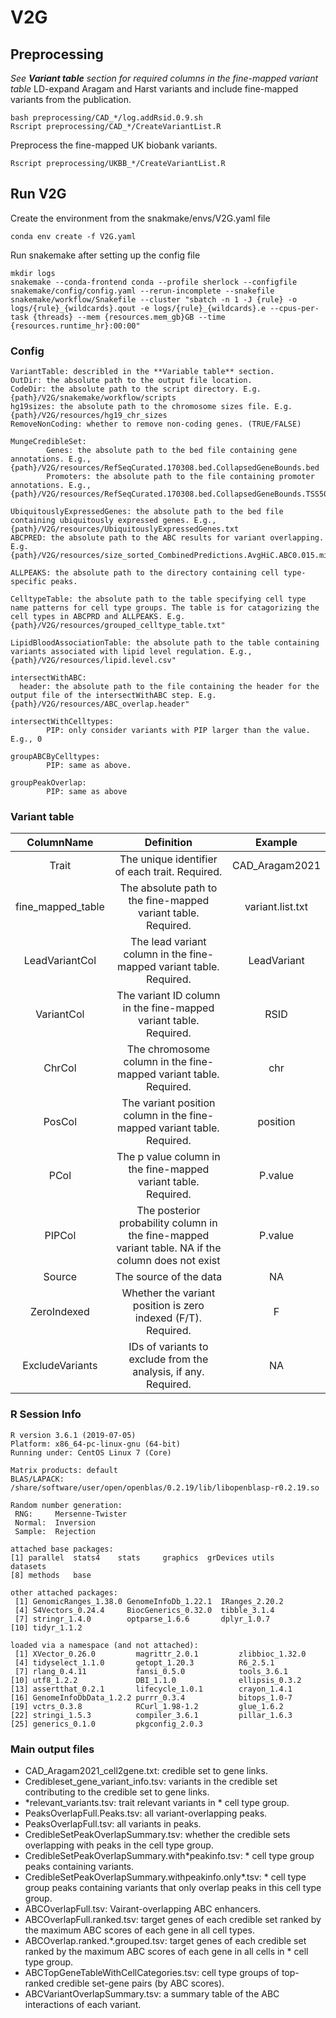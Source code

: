 # V2G
## Preprocessing
*See **Variant table** section for required columns in the fine-mapped variant table*
LD-expand Aragam and Harst variants and include fine-mapped variants from the publication.
```
bash preprocessing/CAD_*/log.addRsid.0.9.sh
Rscript preprocessing/CAD_*/CreateVariantList.R
```
Preprocess the fine-mapped UK biobank variants.
```
Rscript preprocessing/UKBB_*/CreateVariantList.R
```

## Run V2G
Create the environment from the snakmake/envs/V2G.yaml file
```
conda env create -f V2G.yaml
```
Run snakemake after setting up the config file
```
mkdir logs
snakemake --conda-frontend conda --profile sherlock --configfile snakemake/config/config.yaml --rerun-incomplete --snakefile snakemake/workflow/Snakefile --cluster "sbatch -n 1 -J {rule} -o logs/{rule}_{wildcards}.qout -e logs/{rule}_{wildcards}.e --cpus-per-task {threads} --mem {resources.mem_gb}GB --time {resources.runtime_hr}:00:00"
```
### Config
```
VariantTable: describled in the **Variable table** section.
OutDir: the absolute path to the output file location.
CodeDir: the absolute path to the script directory. E.g. {path}/V2G/snakemake/workflow/scripts
hg19sizes: the absolute path to the chromosome sizes file. E.g. {path}/V2G/resources/hg19_chr_sizes
RemoveNonCoding: whether to remove non-coding genes. (TRUE/FALSE)

MungeCredibleSet:
        Genes: the absolute path to the bed file containing gene annotations. E.g., {path}/V2G/resources/RefSeqCurated.170308.bed.CollapsedGeneBounds.bed
        Promoters: the absolute path to the file containing promoter annotations. E.g.,{path}/V2G/resources/RefSeqCurated.170308.bed.CollapsedGeneBounds.TSS500bp.bed"

UbiquitouslyExpressedGenes: the absolute path to the bed file containing ubiquitously expressed genes. E.g., {path}/V2G/resources/UbiquitouslyExpressedGenes.txt
ABCPRED: the absolute path to the ABC results for variant overlapping. E.g.{path}/V2G/resources/size_sorted_CombinedPredictions.AvgHiC.ABC0.015.minus150.txt.gz"

ALLPEAKS: the absolute path to the directory containing cell type-specific peaks. 

CelltypeTable: the absolute path to the table specifying cell type name patterns for cell type groups. The table is for catagorizing the cell types in ABCPRD and ALLPEAKS. E.g. {path}/V2G/resources/grouped_celltype_table.txt"

LipidBloodAssociationTable: the absolute path to the table containing variants associated with lipid level regulation. E.g., {path}/V2G/resources/lipid.level.csv"

intersectWithABC:
  header: the absolute path to the file containing the header for the output file of the intersectWithABC step. E.g. {path}/V2G/resources/ABC_overlap.header"

intersectWithCelltypes:
        PIP: only consider variants with PIP larger than the value. E.g., 0

groupABCByCelltypes:
        PIP: same as above.

groupPeakOverlap:
        PIP: same as above
```

### Variant table
|ColumnName |Definition|Example|
|:---------:|:---------:|:------:|
|Trait      | The unique identifier of each trait. Required. |CAD_Aragam2021|
|fine_mapped_table | The absolute path to the fine-mapped variant table. Required. |variant.list.txt|
|LeadVariantCol | The lead variant column in the fine-mapped variant table. Required. |LeadVariant|
|VariantCol | The variant ID column in the fine-mapped variant table. Required. |RSID|
|ChrCol | The chromosome column in the fine-mapped variant table. Required. |chr|
|PosCol | The variant position column in the fine-mapped variant table. Required. |position|
|PCol |The p value column in the fine-mapped variant table. Required. |P.value|
|PIPCol | The posterior probability column in the fine-mapped variant table. NA if the column does not exist |P.value|
|Source | The source of the data |NA|
|ZeroIndexed | Whether the variant position is zero indexed (F/T). Required. |F|
|ExcludeVariants | IDs of variants to exclude from the analysis, if any. Required. |NA|


### R Session Info
```
R version 3.6.1 (2019-07-05)
Platform: x86_64-pc-linux-gnu (64-bit)
Running under: CentOS Linux 7 (Core)

Matrix products: default
BLAS/LAPACK: /share/software/user/open/openblas/0.2.19/lib/libopenblasp-r0.2.19.so

Random number generation:
 RNG:     Mersenne-Twister
 Normal:  Inversion
 Sample:  Rejection

attached base packages:
[1] parallel  stats4    stats     graphics  grDevices utils     datasets
[8] methods   base

other attached packages:
 [1] GenomicRanges_1.38.0 GenomeInfoDb_1.22.1  IRanges_2.20.2
 [4] S4Vectors_0.24.4     BiocGenerics_0.32.0  tibble_3.1.4
 [7] stringr_1.4.0        optparse_1.6.6       dplyr_1.0.7
[10] tidyr_1.1.2

loaded via a namespace (and not attached):
 [1] XVector_0.26.0         magrittr_2.0.1         zlibbioc_1.32.0
 [4] tidyselect_1.1.0       getopt_1.20.3          R6_2.5.1
 [7] rlang_0.4.11           fansi_0.5.0            tools_3.6.1
[10] utf8_1.2.2             DBI_1.1.0              ellipsis_0.3.2
[13] assertthat_0.2.1       lifecycle_1.0.1        crayon_1.4.1
[16] GenomeInfoDbData_1.2.2 purrr_0.3.4            bitops_1.0-7
[19] vctrs_0.3.8            RCurl_1.98-1.2         glue_1.6.2
[22] stringi_1.5.3          compiler_3.6.1         pillar_1.6.3
[25] generics_0.1.0         pkgconfig_2.0.3
```
### Main output files
- CAD_Aragam2021_cell2gene.txt: credible set to gene links. 
- Credibleset_gene_variant_info.tsv: variants in the credible set contributing to the credible set to gene links. 
- *relevant_variants.tsv: trait relevant variants in * cell type group.
- PeaksOverlapFull.Peaks.tsv: all variant-overlapping peaks.
- PeaksOverlapFull.tsv: all variants in peaks.
- CredibleSetPeakOverlapSummary.tsv: whether the credible sets overlapping with peaks in the cell type group. 
- CredibleSetPeakOverlapSummary.with*peakinfo.tsv: * cell type group peaks containing variants. 
- CredibleSetPeakOverlapSummary.withpeakinfo.only*.tsv: * cell type group peaks containing variants that only overlap peaks in this cell type group. 
- ABCOverlapFull.tsv: Vairant-overlapping ABC enhancers. 
- ABCOverlapFull.ranked.tsv: target genes of each credible set ranked by the maximum ABC scores of each gene in all cell types. 
- ABCOverlap.ranked.*.grouped.tsv: target genes of each credible set ranked by the maximum ABC scores of each gene in all cells in * cell type group. 
- ABCTopGeneTableWithCellCategories.tsv: cell type groups of top-ranked credible set-gene pairs (by ABC scores).
- ABCVariantOverlapSummary.tsv: a summary table of the ABC interactions of each variant.  

